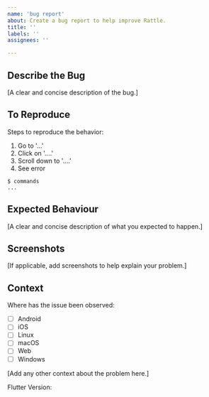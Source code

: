 ```yaml
---
name: 'bug report'
about: Create a bug report to help improve Rattle.
title: ''
labels: ''
assignees: ''

---
```


## Describe the Bug

[A clear and concise description of the bug.]

## To Reproduce

Steps to reproduce the behavior:
1. Go to '...'
2. Click on '....'
3. Scroll down to '....'
4. See error

```
$ commands
...
```

## Expected Behaviour

[A clear and concise description of what you expected to happen.]

## Screenshots

[If applicable, add screenshots to help explain your problem.]

## Context

Where has the issue been observed:

 - [ ] Android
 - [ ] iOS
 - [ ] Linux
 - [ ] macOS
 - [ ] Web
 - [ ] Windows

[Add any other context about the problem here.]

Flutter Version:
